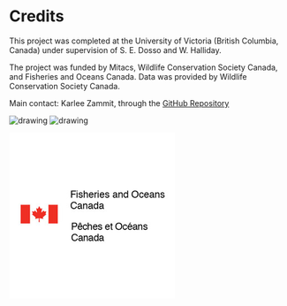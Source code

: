 # Credits

This project was completed at the University of Victoria (British Columbia, Canada) under supervision of S. E. Dosso and W. Halliday.

The project was funded by Mitacs, Wildlife Conservation Society Canada, and Fisheries and Oceans Canada. Data was provided by Wildlife Conservation Society Canada.

Main contact: Karlee Zammit, through the [GitHub Repository](https://github.com/karlzam/ringed-seal-detector/tree/main)

<img src="../mitacs-logo.png" alt="drawing" width="200"/>

<img src="../WCS-logo.jpg" alt="drawing" width="200"/>

![fisheries](fisheries-logo.jpg)
